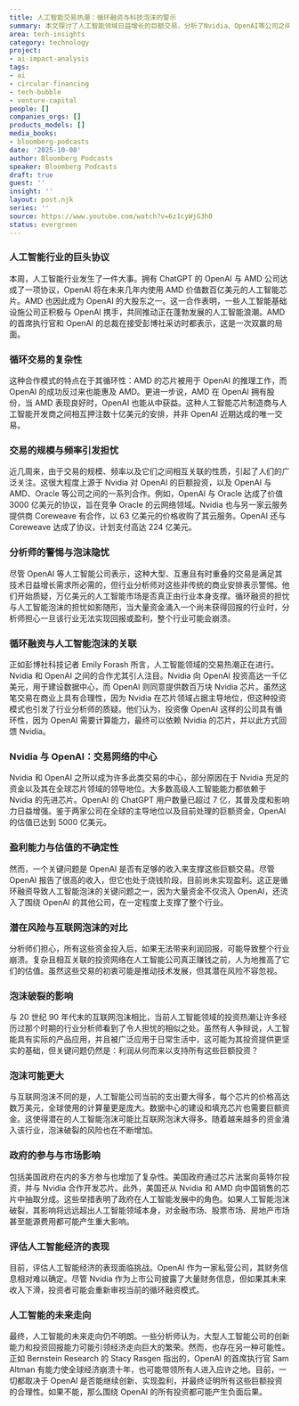 ```yaml
---
title: 人工智能交易热潮：循环融资与科技泡沫的警示
summary: 本文探讨了人工智能领域日益增长的巨额交易，分析了Nvidia、OpenAI等公司之间的循环融资模式，以及由此引发的对科技泡沫的担忧。文章还回顾了互联网泡沫的教训，并评估了当前人工智能投资的潜在风险与机遇。
area: tech-insights
category: technology
project:
- ai-impact-analysis
tags:
- ai
- circular-financing
- tech-bubble
- venture-capital
people: []
companies_orgs: []
products_models: []
media_books:
- bloomberg-podcasts
date: '2025-10-08'
author: Bloomberg Podcasts
speaker: Bloomberg Podcasts
draft: true
guest: ''
insight: ''
layout: post.njk
series: ''
source: https://www.youtube.com/watch?v=6z1cyWjG3h0
status: evergreen
---
```

### 人工智能行业的巨头协议

本周，人工智能行业发生了一件大事。拥有 ChatGPT 的 OpenAI 与 AMD 公司达成了一项协议，OpenAI 将在未来几年内使用 AMD 价值数百亿美元的人工智能芯片。AMD 也因此成为 OpenAI 的大股东之一。这一合作表明，一些人工智能基础设施公司正积极与 OpenAI 携手，共同推动正在蓬勃发展的人工智能浪潮。AMD 的首席执行官和 OpenAI 的总裁在接受彭博社采访时都表示，这是一次双赢的局面。

### 循环交易的复杂性

这种合作模式的特点在于其循环性：AMD 的芯片被用于 OpenAI 的推理工作，而 OpenAI 的成功反过来也能惠及 AMD。更进一步说，AMD 在 OpenAI 拥有股份，当 AMD 表现良好时，OpenAI 也能从中获益。这种人工智能芯片制造商与人工智能开发商之间相互押注数十亿美元的安排，并非 OpenAI 近期达成的唯一交易。

### 交易的规模与频率引发担忧

近几周来，由于交易的规模、频率以及它们之间相互关联的性质，引起了人们的广泛关注。这很大程度上源于 Nvidia 对 OpenAI 的巨额投资，以及 OpenAI 与 AMD、Oracle 等公司之间的一系列合作。例如，OpenAI 与 Oracle 达成了价值 3000 亿美元的协议，旨在竞争 Oracle 的云网络领域。Nvidia 也与另一家云服务提供商 Coreweave 有合作，以 63 亿美元的价格收购了其云服务。OpenAI 还与 Coreweave 达成了协议，计划支付高达 224 亿美元。

### 分析师的警惕与泡沫隐忧

尽管 OpenAI 等人工智能公司表示，这种大型、互惠且有时重叠的交易是满足其技术日益增长需求所必需的，但行业分析师对这些非传统的商业安排表示警惕。他们开始质疑，万亿美元的人工智能市场是否真正由行业本身支撑。循环融资的担忧与人工智能泡沫的担忧如影随形，当大量资金涌入一个尚未获得回报的行业时，分析师担心一旦该行业无法实现回报或盈利，整个行业可能会崩溃。

### 循环融资与人工智能泡沫的关联

正如彭博社科技记者 Emily Forash 所言，人工智能领域的交易热潮正在进行。Nvidia 和 OpenAI 之间的合作尤其引人注目。Nvidia 向 OpenAI 投资高达一千亿美元，用于建设数据中心，而 OpenAI 则同意提供数百万块 Nvidia 芯片。虽然这笔交易在商业上具有合理性，因为 Nvidia 在芯片领域占据主导地位，但这种投资模式也引发了行业分析师的质疑。他们认为，投资像 OpenAI 这样的公司具有循环性，因为 OpenAI 需要计算能力，最终可以依赖 Nvidia 的芯片，并以此方式回馈 Nvidia。

### Nvidia 与 OpenAI：交易网络的中心

Nvidia 和 OpenAI 之所以成为许多此类交易的中心，部分原因在于 Nvidia 充足的资金以及其在全球芯片领域的领导地位。大多数高级人工智能能力都依赖于 Nvidia 的先进芯片。OpenAI 的 ChatGPT 用户数量已超过 7 亿，其普及度和影响力日益增强。鉴于两家公司在全球的主导地位以及目前处理的巨额资金，OpenAI 的估值已达到 5000 亿美元。

### 盈利能力与估值的不确定性

然而，一个关键问题是 OpenAI 是否有足够的收入来支撑这些巨额交易。尽管 OpenAI 报告了很高的收入，但它也处于烧钱阶段，目前尚未实现盈利。这正是循环融资导致人工智能泡沫的关键问题之一，因为大量资金不仅流入 OpenAI，还流入了围绕 OpenAI 的其他公司，在一定程度上支撑了整个行业。

### 潜在风险与互联网泡沫的对比

分析师们担心，所有这些资金投入后，如果无法带来利润回报，可能导致整个行业崩溃。复杂且相互关联的投资网络在人工智能公司真正赚钱之前，人为地推高了它们的估值。虽然这些交易的初衷可能是推动技术发展，但其潜在风险不容忽视。

### 泡沫破裂的影响

与 20 世纪 90 年代末的互联网泡沫相比，当前人工智能领域的投资热潮让许多经历过那个时期的行业分析师看到了令人担忧的相似之处。虽然有人争辩说，人工智能具有实际的产品应用，并且被广泛应用于日常生活中，这可能为其投资提供更坚实的基础，但关键问题仍然是：利润从何而来以支持所有这些巨额投资？

### 泡沫可能更大

与互联网泡沫不同的是，人工智能公司当前的支出要大得多，每个芯片的价格高达数万美元，全球使用的计算量更是庞大。数据中心的建设和填充芯片也需要巨额资金。这使得潜在的人工智能泡沫可能比互联网泡沫大得多。随着越来越多的资金涌入该行业，泡沫破裂的风险也在不断增加。

### 政府的参与与市场影响

包括美国政府在内的多方参与也增加了复杂性。美国政府通过芯片法案向英特尔投资，并与 Nvidia 合作开发芯片。此外，美国还从 Nvidia 和 AMD 向中国销售的芯片中抽取分成。这些举措表明了政府在人工智能发展中的角色。如果人工智能泡沫破裂，其影响将远远超出人工智能领域本身，对金融市场、股票市场、房地产市场甚至能源费用都可能产生重大影响。

### 评估人工智能经济的表现

目前，评估人工智能经济的表现面临挑战。OpenAI 作为一家私营公司，其财务信息相对难以确定。尽管 Nvidia 作为上市公司披露了大量财务信息，但如果其未来收入下滑，投资者可能会重新审视当前的循环融资模式。

### 人工智能的未来走向

最终，人工智能的未来走向仍不明朗。一些分析师认为，大型人工智能公司的创新能力和投资回报能力可能引领经济走向巨大的繁荣。然而，也存在另一种可能性。正如 Bernstein Research 的 Stacy Rasgen 指出的，OpenAI 的首席执行官 Sam Altman 有能力使全球经济崩溃十年，也可能带领所有人进入应许之地。目前，一切都取决于 OpenAI 是否能继续创新、实现盈利，并最终证明所有这些巨额投资的合理性。如果不能，那么围绕 OpenAI 的所有投资都可能产生负面后果。